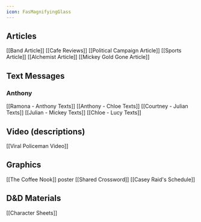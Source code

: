 ```yaml
---
icon: FasMagnifyingGlass
---
```


## Articles
[[Band Article]]
[[Cafe Reviews]]
[[Political Campaign Article]]
[[Sports Article]]
[[Alchemist Article]]
[[Mickey Gold Gone Article]]


## Text Messages
### Anthony
[[Ramona - Anthony Texts]]
[[Anthony - Chloe Texts]]
[[Courtney - Julian Texts]]
[[Julian - Mickey Texts]]
[[Chloe - Lucy Texts]]

## Video (descriptions)
[[Viral Policeman Video]]

## Graphics
[[The Coffee Nook]] poster
[[Shared Crossword]]
[[Casey Raid's Schedule]]


## D&D Materials
[[Character Sheets]]
